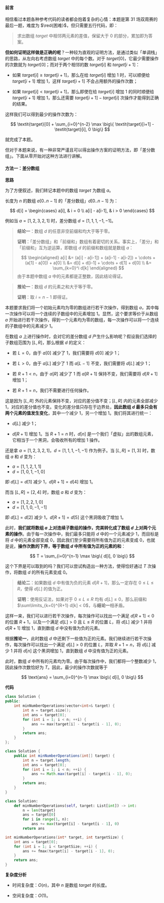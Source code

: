 #### 前言

相信看过本题各种参考代码的读者都会抱着复杂的心情：本题是第 31 场双周赛的最后一题，难度为 $\red{困难}$，但只需要五行代码，即：

> 求出数组 $\textit{target}$ 中相邻两元素的差值，保留大于 $0$ 的部分，累加即为答案。

**但如何证明这样做是正确的呢**？一种较为直观的证明方法，是通过类似「单调栈」的思路，从左向右考虑数组 $\textit{target}$ 中的每个数。对于 $\textit{target}[0]$，它最少需要操作的次数就为 $\textit{target}[0]$；而对于两个相邻的数 $\textit{target}[i]$ 和 $\textit{target}[i+1]$：

- 如果 $\textit{target}[i] \geq \textit{target}[i+1]$，那么在给 $\textit{target}[i]$ 增加 $1$ 时，可以顺便给 $\textit{target}[i+1]$ 增加 $1$，这样 $\textit{target}[i+1]$ 不会占用额外的操作次数；

- 如果 $\textit{target}[i] < \textit{target}[i+1]$，那么即使在给 $\textit{target}[i]$ 增加 $1$ 的同时顺便给 $\textit{target}[i+1]$ 增加 $1$，那么还需要 $\textit{target}[i+1] - \textit{target}[i]$ 次操作才能得到正确的结果。

这样我们可以得到最少的操作次数为：

$$
\textit{target}[0] + \sum_{i=0}^{n-2} \max \big\{ \textit{target}[i+1] - \textit{target}[i], 0 \big\}
$$

就完成了本题。

但对于本题来说，有一种非常严谨且可以得出操作方案的证明方法，即「差分数组」。下面从零开始对这种方法进行讲解。

#### 方法一：差分数组

**思路**

为了方便叙述，我们转记本题中的数组 $\textit{target}$ 为数组 $a$。

长度为 $n$ 的数组 $a[0 .. n-1]$ 的「差分数组」$d[0 .. n-1]$ 为：

$$
d[i] = \begin{cases}
a[i], & i = 0 \\
a[i] - a[i-1], & i > 0
\end{cases}
$$

例如当 $a = [1, 2, 3, 2, 1]$ 时，差分数组 $d = [1, 1, 1, -1, -1]$。

> **结论一**：数组 $d$ 的任意非空前缀和均大于等于零。
>
> **证明**：「差分数组」和「前缀和」数组有着密切的关系。事实上，「差分」和「前缀和」互为逆运算，即数组 $d$ 的前缀和数组就是数组 $a$：
> 
> $$
\begin{aligned}
a[i] &= (a[i] - a[i-1]) + (a[i-1] - a[i-2]) + \cdots + (a[1] - a[0]) + a[0] \\
&= d[i] + d[i-1] + \cdots + d[1] + d[0] \\
&= \sum_{k=0}^i d[k]
\end{aligned}
> $$
> 由于本题中数组 $a$ 中的元素都是正整数，因此结论得证。

> **推论一**：数组 $d$ 的元素之和大于等于零。
>
> **证明**：取 $i=n-1$ 即得证。

本题要求我们将一个初始元素均为零的数组进行若干次操作，得到数组 $a$，其中每一次操作可以将一个连续的子数组中的元素增加 $1$。显然，这个要求等价于从数组 $a$ 开始进行若干次操作，得到一个元素均为零的数组，每一次操作可以将一个连续的子数组中的元素减少 $1$。

在数组 $a$ 上进行操作时，会对它的差分数组 $d$ 产生什么影响呢？假设我们选择的子数组范围为 $[L, R]$，那么根据 $d$ 的定义：

- 若 $L=0$，由于 $a[0]$ 减少了 $1$，我们需要将 $d[0]$ 减少 $1$；

- 若 $L>0$，由于 $a[L]$ 减少了 $1$ 而 $a[L-1]$ 不变，我们需要将 $d[L]$ 减少 $1$；

- 若 $R+1 < n$，由于 $a[R]$ 减少了 $1$ 而 $a[R+1]$ 保持不变，我们需要将 $d[R+1]$ 增加 $1$；

- 若 $R+1 = n$，我们不需要进行任何操作。

这是因为 $[L, R]$ 外的元素保持不变，对应的差分值不变；$[L, R]$ 内的元素全部减少 $1$，对应的差分值也不变。变化的差分值只存在于边界处，**因此数组 $d$ 最多只会有两个元素的值发生变化**，其中一个减少 $1$，另一个增加 $1$。我们将其进行统一：

- $d[L]$ 减少 $1$；

- $d[R+1]$ 增加 $1$。当 $R+1=n$ 时，$d[n]$ 是一个我们「虚拟」出的数组元素，它相当于一个黑洞，会吸收所有的增加 $1$ 操作。

还是拿 $a = [1, 2, 3, 2, 1]$，$d = [1, 1, 1, -1, -1]$ 作为例子。当 $[L, R] = [1, 3]$ 时，数组 $a$ 和 $d$ 变为：

- $a = [1, 1, 2, 1, 1]$
- $d = [1, 0, 1, -1, 0]$

即 $d[L]=d[1]$ 减少 $1$，$d[R+1]=d[4]$ 增加 $1$。

而当 $[L, R] = [2, 4]$ 时，数组 $a$ 和 $d$ 变为：

- $a = [1, 2, 2, 1, 0]$
- $d = [1, 1, 0, -1, -1]$

即 $d[L]=d[2]$ 减少 $1$，$d[R+1]=d[5]$ 这个黑洞吸收了增加 $1$。

此时，**我们就将数组 $a$ 上对连续子数组的操作，完美转化成了数组 $d$ 上对两个元素的操作**。由于每一次操作中，我们最多只能将 $d$ 中的一个元素减少 $1$，而目标是将 $d$ 中的元素全部变成 $0$，因此我们至少需要将所有值为正的元素变成 $0$，也就是说，**操作次数的下界，等于数组 $d$ 中所有值为正的元素的和**：

$$
T = \sum_{i=0}^{n-1} \max \big\{ d[i], 0 \big\}
$$

这个下界是可以取到的吗？我们可以尝试构造出一种方法，使得恰好通过 $T$ 次操作，将数组 $d$ 的所有元素变成 $0$。

> **结论二**：如果数组 $d$ 中有值为负的元素 $d[R+1]$，那么一定存在 $0 \leq L \leq R$，使得 $d[L]$ 的值为正。
>
> **证明**：使用反证法，如果对于 $0 \leq L \leq R$ 均有 $d[L] \leq 0$，那么前缀和 $\sum\limits_{k=0}^{R+1} d[k] < 0$，与**结论一**相矛盾。

这样一来，我们可以进行若干次操作，每次操作可以找出一个满足 $d[R+1] < 0$ 的位置 $R+1$，以及一个满足 $d[L] > 0$ 且 $L \leq R$ 的位置 $L$，将 $d[L]$ 减少 $1$ 并将 $d[R+1]$ 增加 $1$，直到数组 $d$ 中没有值为负的元素。

根据**推论一**，此时数组 $d$ 中还剩下一些值为正的元素。我们继续进行若干次操作，每次操作可以找出一个满足 $d[L] > 0$ 的位置 $L$，并取 $R+1=n$，将 $d[L]$ 减少 $1$ 并将 $d[n]$ 这个黑洞增加 $1$，直到数组 $d$ 中没有值为正的元素。

此时，数组 $d$ 中所有的元素均为零。由于每次操作中，我们都将一个整数减少 $1$，因此操作次数恰好为 $T$。因此，最少的操作次数就等于

$$
\text{ans} = \sum_{i=0}^{n-1} \max \big\{ d[i], 0 \big\}
$$

**代码**

```C++ [sol1-C++]
class Solution {
public:
    int minNumberOperations(vector<int>& target) {
        int n = target.size();
        int ans = target[0];
        for (int i = 1; i < n; ++i) {
            ans += max(target[i] - target[i - 1], 0);
        }
        return ans;
    }
};
```

```Java [sol1-Java]
class Solution {
    public int minNumberOperations(int[] target) {
        int n = target.length;
        int ans = target[0];
        for (int i = 1; i < n; ++i) {
            ans += Math.max(target[i] - target[i - 1], 0);
        }
        return ans;
    }
}
```

```Python [sol1-Python3]
class Solution:
    def minNumberOperations(self, target: List[int]) -> int:
        n = len(target)
        ans = target[0]
        for i in range(1, n):
            ans += max(target[i] - target[i - 1], 0)
        return ans
```

```C [sol1-C]
int minNumberOperations(int* target, int targetSize) {
    int ans = target[0];
    for (int i = 1; i < targetSize; ++i) {
        ans += fmax(target[i] - target[i - 1], 0);
    }
    return ans;
}
```

**复杂度分析**

- 时间复杂度：$O(n)$，其中 $n$ 是数组 $\textit{target}$ 的长度。

- 空间复杂度：$O(1)$。